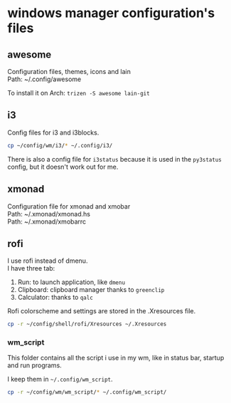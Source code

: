 # windows manager configuration's files

## awesome

Configuration files, themes, icons and lain  
Path: ~/.config/awesome  

To install it on Arch: `trizen -S awesome lain-git`


## i3

Config files for i3 and i3blocks.  

```bash
cp ~/config/wm/i3/* ~/.config/i3/
```

There is also a config file for `i3status` because it is used in the `py3status` config, but it doesn't work out for me.  


## xmonad

Configuration file for xmonad and xmobar  
Path: ~/.xmonad/xmonad.hs  
Path: ~/.xmonad/xmobarrc  

## rofi

I use rofi instead of dmenu.  
I have three tab:

1. Run: to launch application, like `dmenu`
2. Clipboard: clipboard manager thanks to `greenclip`
3. Calculator: thanks to `qalc`

Rofi colorscheme and settings are stored in the .Xresources file.  

```bash
cp -r ~/config/shell/rofi/Xresources ~/.Xresources
```


### wm_script

This folder contains all the script i use in my wm, like in status bar, startup and run programs.  

I keep them in `~/.config/wm_script`.  

```bash
cp -r ~/config/wm/wm_script/* ~/.config/wm_script/
```


